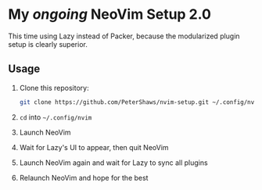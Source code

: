 # My _ongoing_ NeoVim Setup 2.0

This time using Lazy instead of Packer, because the modularized plugin setup is
clearly superior.

## Usage

1. Clone this repository:

   ```bash
   git clone https://github.com/PeterShaws/nvim-setup.git ~/.config/nvim
   ```

2. `cd` into `~/.config/nvim`
3. Launch NeoVim
4. Wait for Lazy's UI to appear, then quit NeoVim
5. Launch NeoVim again and wait for Lazy to sync all plugins
6. Relaunch NeoVim and hope for the best
